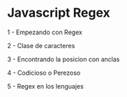 # Javascript Regex
 
 1 - Empezando con Regex
 
 2 - Clase de caracteres
 
 3 - Encontrando la posicion con anclas
 
 4 - Codicioso o Perezoso
 
 5 - Regex en los lenguajes
